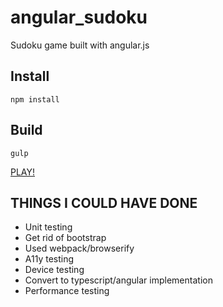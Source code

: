 angular_sudoku
==============

Sudoku game built with angular.js

## Install
```
npm install
```
## Build
```
gulp
```

[PLAY!](http://localhost:8080)


## THINGS I COULD HAVE DONE
- Unit testing
- Get rid of bootstrap
- Used webpack/browserify
- A11y testing
- Device testing
- Convert to typescript/angular implementation
- Performance testing
